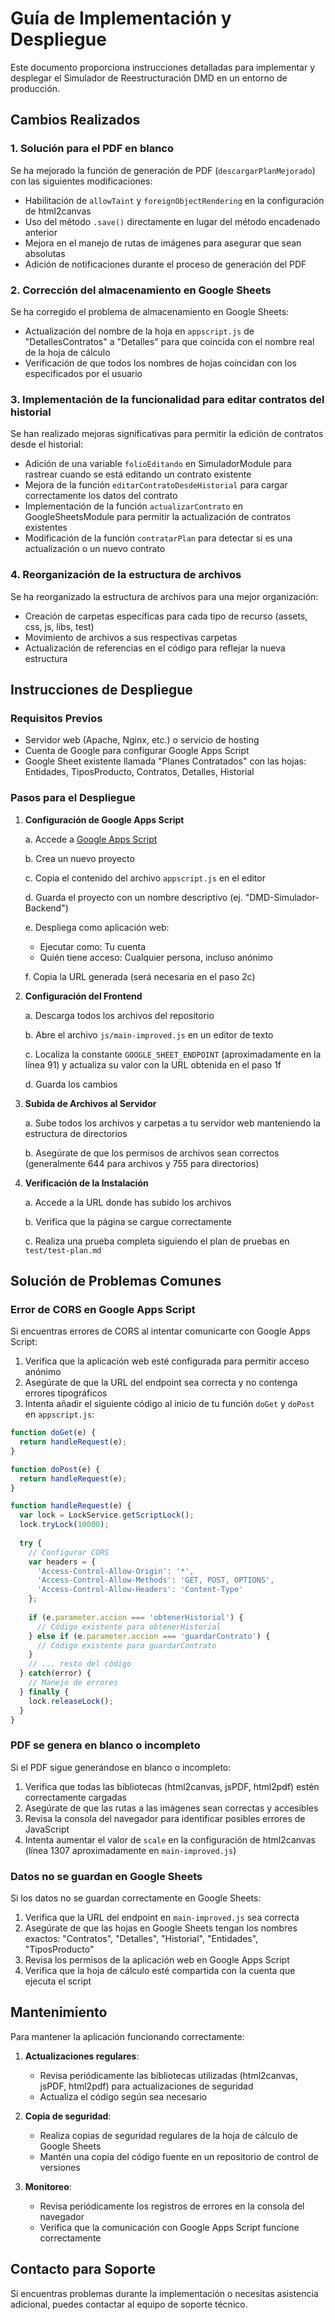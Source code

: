 # Guía de Implementación y Despliegue

Este documento proporciona instrucciones detalladas para implementar y desplegar el Simulador de Reestructuración DMD en un entorno de producción.

## Cambios Realizados

### 1. Solución para el PDF en blanco

Se ha mejorado la función de generación de PDF (`descargarPlanMejorado`) con las siguientes modificaciones:

- Habilitación de `allowTaint` y `foreignObjectRendering` en la configuración de html2canvas
- Uso del método `.save()` directamente en lugar del método encadenado anterior
- Mejora en el manejo de rutas de imágenes para asegurar que sean absolutas
- Adición de notificaciones durante el proceso de generación del PDF

### 2. Corrección del almacenamiento en Google Sheets

Se ha corregido el problema de almacenamiento en Google Sheets:

- Actualización del nombre de la hoja en `appscript.js` de "DetallesContratos" a "Detalles" para que coincida con el nombre real de la hoja de cálculo
- Verificación de que todos los nombres de hojas coincidan con los especificados por el usuario

### 3. Implementación de la funcionalidad para editar contratos del historial

Se han realizado mejoras significativas para permitir la edición de contratos desde el historial:

- Adición de una variable `folioEditando` en SimuladorModule para rastrear cuando se está editando un contrato existente
- Mejora de la función `editarContratoDesdeHistorial` para cargar correctamente los datos del contrato
- Implementación de la función `actualizarContrato` en GoogleSheetsModule para permitir la actualización de contratos existentes
- Modificación de la función `contratarPlan` para detectar si es una actualización o un nuevo contrato

### 4. Reorganización de la estructura de archivos

Se ha reorganizado la estructura de archivos para una mejor organización:

- Creación de carpetas específicas para cada tipo de recurso (assets, css, js, libs, test)
- Movimiento de archivos a sus respectivas carpetas
- Actualización de referencias en el código para reflejar la nueva estructura

## Instrucciones de Despliegue

### Requisitos Previos

- Servidor web (Apache, Nginx, etc.) o servicio de hosting
- Cuenta de Google para configurar Google Apps Script
- Google Sheet existente llamada "Planes Contratados" con las hojas: Entidades, TiposProducto, Contratos, Detalles, Historial

### Pasos para el Despliegue

1. **Configuración de Google Apps Script**

   a. Accede a [Google Apps Script](https://script.google.com/)
   
   b. Crea un nuevo proyecto
   
   c. Copia el contenido del archivo `appscript.js` en el editor
   
   d. Guarda el proyecto con un nombre descriptivo (ej. "DMD-Simulador-Backend")
   
   e. Despliega como aplicación web:
      - Ejecutar como: Tu cuenta
      - Quién tiene acceso: Cualquier persona, incluso anónimo
   
   f. Copia la URL generada (será necesaria en el paso 2c)

2. **Configuración del Frontend**

   a. Descarga todos los archivos del repositorio
   
   b. Abre el archivo `js/main-improved.js` en un editor de texto
   
   c. Localiza la constante `GOOGLE_SHEET_ENDPOINT` (aproximadamente en la línea 91) y actualiza su valor con la URL obtenida en el paso 1f
   
   d. Guarda los cambios

3. **Subida de Archivos al Servidor**

   a. Sube todos los archivos y carpetas a tu servidor web manteniendo la estructura de directorios
   
   b. Asegúrate de que los permisos de archivos sean correctos (generalmente 644 para archivos y 755 para directorios)

4. **Verificación de la Instalación**

   a. Accede a la URL donde has subido los archivos
   
   b. Verifica que la página se cargue correctamente
   
   c. Realiza una prueba completa siguiendo el plan de pruebas en `test/test-plan.md`

## Solución de Problemas Comunes

### Error de CORS en Google Apps Script

Si encuentras errores de CORS al intentar comunicarte con Google Apps Script:

1. Verifica que la aplicación web esté configurada para permitir acceso anónimo
2. Asegúrate de que la URL del endpoint sea correcta y no contenga errores tipográficos
3. Intenta añadir el siguiente código al inicio de tu función `doGet` y `doPost` en `appscript.js`:

```javascript
function doGet(e) {
  return handleRequest(e);
}

function doPost(e) {
  return handleRequest(e);
}

function handleRequest(e) {
  var lock = LockService.getScriptLock();
  lock.tryLock(10000);
  
  try {
    // Configurar CORS
    var headers = {
      'Access-Control-Allow-Origin': '*',
      'Access-Control-Allow-Methods': 'GET, POST, OPTIONS',
      'Access-Control-Allow-Headers': 'Content-Type'
    };
    
    if (e.parameter.accion === 'obtenerHistorial') {
      // Código existente para obtenerHistorial
    } else if (e.parameter.accion === 'guardarContrato') {
      // Código existente para guardarContrato
    }
    // ... resto del código
  } catch(error) {
    // Manejo de errores
  } finally {
    lock.releaseLock();
  }
}
```

### PDF se genera en blanco o incompleto

Si el PDF sigue generándose en blanco o incompleto:

1. Verifica que todas las bibliotecas (html2canvas, jsPDF, html2pdf) estén correctamente cargadas
2. Asegúrate de que las rutas a las imágenes sean correctas y accesibles
3. Revisa la consola del navegador para identificar posibles errores de JavaScript
4. Intenta aumentar el valor de `scale` en la configuración de html2canvas (línea 1307 aproximadamente en `main-improved.js`)

### Datos no se guardan en Google Sheets

Si los datos no se guardan correctamente en Google Sheets:

1. Verifica que la URL del endpoint en `main-improved.js` sea correcta
2. Asegúrate de que las hojas en Google Sheets tengan los nombres exactos: "Contratos", "Detalles", "Historial", "Entidades", "TiposProducto"
3. Revisa los permisos de la aplicación web en Google Apps Script
4. Verifica que la hoja de cálculo esté compartida con la cuenta que ejecuta el script

## Mantenimiento

Para mantener la aplicación funcionando correctamente:

1. **Actualizaciones regulares**:
   - Revisa periódicamente las bibliotecas utilizadas (html2canvas, jsPDF, html2pdf) para actualizaciones de seguridad
   - Actualiza el código según sea necesario

2. **Copia de seguridad**:
   - Realiza copias de seguridad regulares de la hoja de cálculo de Google Sheets
   - Mantén una copia del código fuente en un repositorio de control de versiones

3. **Monitoreo**:
   - Revisa periódicamente los registros de errores en la consola del navegador
   - Verifica que la comunicación con Google Apps Script funcione correctamente

## Contacto para Soporte

Si encuentras problemas durante la implementación o necesitas asistencia adicional, puedes contactar al equipo de soporte técnico.
